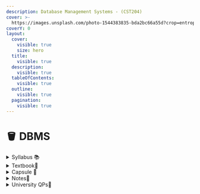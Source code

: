 ```yaml
---
description: Database Management Systems - (CST204)
cover: >-
  https://images.unsplash.com/photo-1544383835-bda2bc66a55d?crop=entropy&cs=srgb&fm=jpg&ixid=M3wxOTcwMjR8MHwxfHNlYXJjaHwxfHxkYXRhYmFzZXxlbnwwfHx8fDE3MDY0MzkyNjl8MA&ixlib=rb-4.0.3&q=85
coverY: 0
layout:
  cover:
    visible: true
    size: hero
  title:
    visible: true
  description:
    visible: true
  tableOfContents:
    visible: true
  outline:
    visible: true
  pagination:
    visible: true
---
```


# 🪣 DBMS

<details>

<summary>Syllabus 📚</summary>

[CST204](https://drive.google.com/file/d/1Azi5NR96TaOBoAGZwjnEU1UU2ineKvoy/view?usp=drive\_link) 👈

</details>

<details>

<summary>Textbook📖</summary>

[DBMS Textbook](https://drive.google.com/file/d/1d6mYNVTkvg\_gmX5jFJq4InKjVn0oF4za/view?usp=drive\_link) 👈

</details>

<details>

<summary>Capsule 💊</summary>

[DBMS Capsule](https://drive.google.com/drive/folders/17hQf6C2fg\_Pe6WOLoDYGlQcvi5si\_jRF?usp=drive\_link) 👈

</details>

<details>

<summary>Notes📒</summary>

[DBMS Notes](https://drive.google.com/drive/folders/1BGdCbNIRfuEFXUtaQYIDSEiwv3wp8\_iS?usp=drive\_link) 👈

</details>

<details>

<summary>University QPs📄</summary>

[DBMS Previous Year QPs](https://drive.google.com/drive/folders/1Be140xQXAMkLqQNHj6DgXHkUe94\_898C?usp=drive\_link) 👈

</details>
